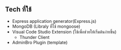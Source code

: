 ## Tech ที่ใช้
- Express application generator(Express.js)
- MongoDB (Libraly ที่ใช้ mongoose)
- Visual Code Studio Extension (ใช้เพื่อช่วยให้เริ่มต้นง่ายขึ้น)
    - Thunder Client
- AdminBro Plugin (template)